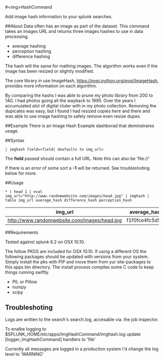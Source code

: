 #&lt;img&gt;HashCommand

Add image hash information to your splunk searches.

##About
Data often has an image as part of the dataset.  This command takes an images URL
and returns three images hashes to use in data processing. 

* average hashing 
* perception hashing 
* difference hashing 

The hash will the same for mathing images.  The algorithm works even if the
image has been resized or slightly modified.

The core library in use ImageHash, https://pypi.python.org/pypi/ImageHash,
provides more information on each algorithm.

By comparing the hashs I was able to prune  my photo library from 20G to 14G. I
had photos going all the wayback to 1995.  Over the years I accumulated alot of
digital cluter with in my photo collection. Removing the dupicates was easy,
but I found I had resized copies here and there and was able to use image
hashing to safely remove even resize dupes. 


##Example
There is an Image Hash Example dashborad that deminstrares usage. 

##Syntax

    | imghash field=<field| deafaults to img_url>

The __field__ passed should contain a full URL. Note this can also be 'file://'

If there is an error of some sort a __-1__ will be returned.  See troubleshoting
below for more.

##Usage

    * | head 1 | eval img_url="http://www.randomwebsite.com/images/head.jpg" | imghash |  
    table img_url average_hash difference_hash perception_hash


 img_url|	average_hash|	difference_hash|	perception_hash
--- | --- | --- | ---
http://www.randomwebsite.com/images/head.jpg|	f1f0fce4fc5d5fff|	897204d8b943a6fb|	8e0e1e7e7ee6f0f0


##Requirements

Tested against splunk 6.2 on OSX 10.10.

The follow PKGS are included for OSX 10.10.  If using a different OS the
following packages should be updated with versions from your system.  Simply
install the pks with PIP and move them from yur site-packages to this apps bin
directory.  The install process compiles some C code to keep things running
swiftly. 

* PIL or Pillow
* numpy
* scipy

## Troubleshoting
Logs are written to the search's search.log, accesable via. the job inspector.

To enalbe logging to $SPLUNK_HOME/etc/apps/ImgHashCommand/imghash.log update
 [logger_ImgHashCommand] handlers to 'file'

Currently all messages are logged in a produciton system I'd change the log
level to 'WARNING'




